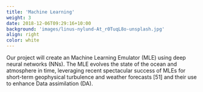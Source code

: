 ```yaml
---
title: 'Machine Learning'
weight: 3
date: 2018-12-06T09:29:16+10:00
background: 'images/linus-nylund-At_r0TuqL8o-unsplash.jpg'
align: right
color: white
---
```


Our project will create an Machine Learning Emulator (MLE) using deep neural networks (NNs). The MLE evolves the state of the ocean and atmosphere in time, leveraging recent spectacular success of MLEs for short-term geophysical turbulence and weather forecasts [51] and their
use to enhance Data assimilation (DA).
<!--- leads the developement of machine learning models for climate physics, and ultimately of interpretable data-driven models to deepen our understanding of complex multiscale processes in the climate system.--->
